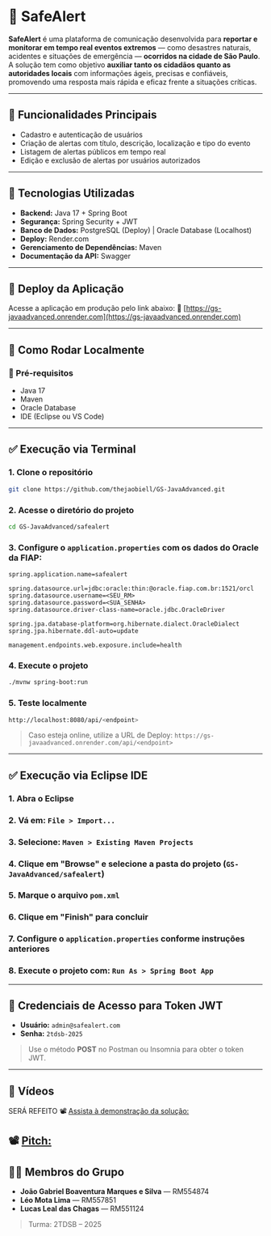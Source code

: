 # 🚨 SafeAlert
**SafeAlert** é uma plataforma de comunicação desenvolvida para **reportar e monitorar em tempo real eventos extremos** — como desastres naturais, acidentes e situações de emergência — **ocorridos na cidade de São Paulo**. A solução tem como objetivo **auxiliar tanto os cidadãos quanto as autoridades locais** com informações ágeis, precisas e confiáveis, promovendo uma resposta mais rápida e eficaz frente a situações críticas.

---

## 📌 Funcionalidades Principais

* Cadastro e autenticação de usuários
* Criação de alertas com título, descrição, localização e tipo do evento
* Listagem de alertas públicos em tempo real
* Edição e exclusão de alertas por usuários autorizados

---

## 🧪 Tecnologias Utilizadas

* **Backend:** Java 17 + Spring Boot
* **Segurança:** Spring Security + JWT
* **Banco de Dados:** PostgreSQL (Deploy) | Oracle Database (Localhost)
* **Deploy:** Render.com
* **Gerenciamento de Dependências:** Maven
* **Documentação da API:** Swagger

---

## 🚀 Deploy da Aplicação

Acesse a aplicação em produção pelo link abaixo:
🔗 [https://gs-javaadvanced.onrender.com](https://gs-javaadvanced.onrender.com)

---

## 📁 Como Rodar Localmente

### 🔧 Pré-requisitos

* Java 17
* Maven
* Oracle Database
* IDE (Eclipse ou VS Code)

---

## ✅ Execução via Terminal

### 1. Clone o repositório

```bash
git clone https://github.com/thejaobiell/GS-JavaAdvanced.git
```

### 2. Acesse o diretório do projeto

```bash
cd GS-JavaAdvanced/safealert
```

### 3. Configure o `application.properties` com os dados do Oracle da FIAP:

```properties
spring.application.name=safealert

spring.datasource.url=jdbc:oracle:thin:@oracle.fiap.com.br:1521/orcl
spring.datasource.username=<SEU_RM>
spring.datasource.password=<SUA_SENHA>
spring.datasource.driver-class-name=oracle.jdbc.OracleDriver

spring.jpa.database-platform=org.hibernate.dialect.OracleDialect
spring.jpa.hibernate.ddl-auto=update

management.endpoints.web.exposure.include=health
```

### 4. Execute o projeto

```bash
./mvnw spring-boot:run
```

### 5. Teste localmente

```bash
http://localhost:8080/api/<endpoint>
```

> Caso esteja online, utilize a URL de Deploy:
> `https://gs-javaadvanced.onrender.com/api/<endpoint>`

---

## ✅ Execução via Eclipse IDE

### 1. Abra o Eclipse

### 2. Vá em: `File > Import...`

### 3. Selecione: `Maven > Existing Maven Projects`

### 4. Clique em "Browse" e selecione a pasta do projeto (`GS-JavaAdvanced/safealert`)

### 5. Marque o arquivo `pom.xml`

### 6. Clique em "Finish" para concluir

### 7. Configure o `application.properties` conforme instruções anteriores

### 8. Execute o projeto com: `Run As > Spring Boot App`

---

## 🔐 Credenciais de Acesso para Token JWT

* **Usuário:** `admin@safealert.com`
* **Senha:** `2tdsb-2025`

> Use o método **POST** no Postman ou Insomnia para obter o token JWT.

---

## 🎥 Vídeos
SERÁ REFEITO
📽️ [Assista à demonstração da solução:](https://youtu.be/fBCf_oPNepI)

📽️ [Pitch:](https://www.youtube.com/watch?v=YEXlSVQTqaA)
---

## 👨‍💻 Membros do Grupo

* **João Gabriel Boaventura Marques e Silva** — RM554874
* **Léo Mota Lima** — RM557851
* **Lucas Leal das Chagas** — RM551124

> Turma: 2TDSB – 2025
